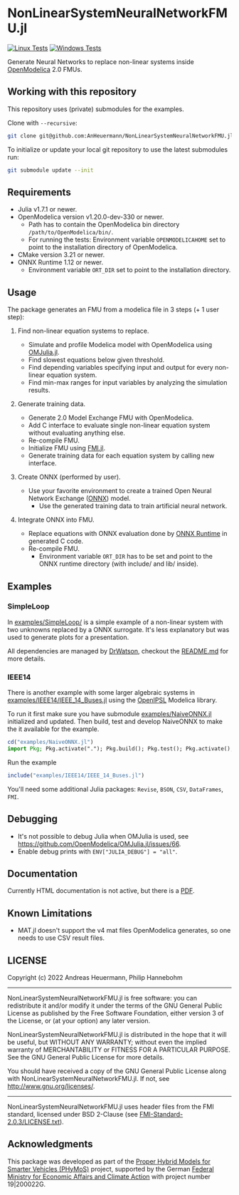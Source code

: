 # NonLinearSystemNeuralNetworkFMU.jl

[![Linux Tests](https://github.com/AnHeuermann/NonLinearSystemNeuralNetworkFMU.jl/actions/workflows/base-tests-linux.yml/badge.svg?branch=main)](https://github.com/AnHeuermann/NonLinearSystemNeuralNetworkFMU.jl/actions/workflows/base-tests-linux.yml)
[![Windows Tests](https://github.com/AnHeuermann/NonLinearSystemNeuralNetworkFMU.jl/actions/workflows/base-tests-windows.yml/badge.svg?branch=main)](https://github.com/AnHeuermann/NonLinearSystemNeuralNetworkFMU.jl/actions/workflows/base-tests-windows.yml)

Generate Neural Networks to replace non-linear systems inside [OpenModelica](https://openmodelica.org/) 2.0 FMUs.

## Working with this repository

This repository uses (private) submodules for the examples.

Clone with `--recursive`:

```bash
git clone git@github.com:AnHeuermann/NonLinearSystemNeuralNetworkFMU.jl.git --recursive
```

To initialize or update your local git repository to use the latest submodules run:

```bash
git submodule update --init
```

## Requirements

  - Julia v1.7.1 or newer.
  - OpenModelica version v1.20.0-dev-330 or newer.
    - Path has to contain the OpenModelica bin directory `/path/to/OpenModelica/bin/`.
    - For running the tests: Environment variable `OPENMODELICAHOME` set to point to the installation directory of OpenModelica.
  - CMake version 3.21 or newer.
  - ONNX Runtime 1.12 or newer.
    - Environment variable `ORT_DIR` set to point to the installation directory.

## Usage

The package generates an FMU from a modelica file in 3 steps (+ 1 user step):

  1. Find non-linear equation systems to replace.

      * Simulate and profile Modelica model with OpenModelica using
        [OMJulia.jl](https://github.com/OpenModelica/OMJulia.jl).
      * Find slowest equations below given threshold.
      * Find depending variables specifying input and output for every
        non-linear equation system.
      * Find min-max ranges for input variables by analyzing the simulation results.

  2. Generate training data.

      * Generate 2.0 Model Exchange FMU with OpenModelica.
      * Add C interface to evaluate single non-linear equation system without evaluating anything else.
      * Re-compile FMU.
      * Initialize FMU using [FMI.jl](https://github.com/ThummeTo/FMI.jl).
      * Generate training data for each equation system by calling new interface.

  3. Create ONNX (performed by user).

      * Use your favorite environment to create a trained Open Neural Network Exchange ([ONNX](https://onnx.ai/)) model.
        * Use the generated training data to train artificial neural network.

  4. Integrate ONNX into FMU.

      * Replace equations with ONNX evaluation done by [ONNX Runtime](https://onnxruntime.ai/) in generated C code.
      * Re-compile FMU.
        * Environment variable `ORT_DIR` has to be set and point to the ONNX runtime directory (with include/ and lib/ inside).

## Examples

### SimpleLoop

In [examples/SimpleLoop/](examples/SimpleLoop/) is a simple example
of a non-linear system with two unknowns replaced by a ONNX surrogate. It's less
explanatory but was used to generate plots for a presentation.

All dependencies are managed by [DrWatson](https://juliadynamics.github.io/DrWatson.jl/stable/),
checkout the [README.md](examples/SimpleLoop/README.md) for more details.

### IEEE14
There is another example with some larger algebraic systems in
[examples/IEEE14/IEEE_14_Buses.jl](./examples/IEEE14/IEEE_14_Buses.jl) using the
[OpenIPSL](https://github.com/OpenIPSL/OpenIPSL) Modelica library.

To run it first make sure you have submodule [examples/NaiveONNX.jl](./examples/NaiveONNX.jl)
initialized and updated.
Then build, test and develop NaiveONNX to make the it available for the example.

```julia
cd("examples/NaiveONNX.jl")
import Pkg; Pkg.activate("."); Pkg.build(); Pkg.test(); Pkg.activate(); Pkg.develop(path=".");
```

Run the example
```julia
include("examples/IEEE14/IEEE_14_Buses.jl")
```

You'll need some additional Julia packages: `Revise`, `BSON`, `CSV`, `DataFrames`, `FMI`.

## Debugging

  - It's not possible to debug Julia when OMJulia is used, see https://github.com/OpenModelica/OMJulia.jl/issues/66.
  - Enable debug prints with `ENV["JULIA_DEBUG"] = "all"`.

## Documentation

Currently HTML documentation is not active, but there is a [PDF](https://github.com/AnHeuermann/NonLinearSystemNeuralNetworkFMU.jl/blob/gh-pages/dev/NonLinearSystemNeuralNetworkFMU.jl.pdf).


## Known Limitations

  - MAT.jl doesn't support the v4 mat files OpenModelica generates, so one
    needs to use CSV result files.

## LICENSE

Copyright (c) 2022 Andreas Heuermann, Philip Hannebohm

-------------------------------------------------------------------------------

NonLinearSystemNeuralNetworkFMU.jl is free software: you can redistribute it and/or modify
it under the terms of the GNU General Public License as published by
the Free Software Foundation, either version 3 of the License, or
(at your option) any later version.

NonLinearSystemNeuralNetworkFMU.jl is distributed in the hope that it will be useful,
but WITHOUT ANY WARRANTY; without even the implied warranty of
MERCHANTABILITY or FITNESS FOR A PARTICULAR PURPOSE. See the
GNU General Public License for more details.

You should have received a copy of the GNU General Public License
along with NonLinearSystemNeuralNetworkFMU.jl. If not, see <http://www.gnu.org/licenses/>.

-------------------------------------------------------------------------------

NonLinearSystemNeuralNetworkFMU.jl uses header files from the FMI standard, licensed under BSD 2-Clause (see [FMI-Standard-2.0.3/LICENSE.txt](./FMI-Standard-2.0.3/LICENSE.txt)).

## Acknowledgments

This package was developed as part of the [Proper Hybrid Models for Smarter Vehicles (PHyMoS)](https://phymos.de/en/) project,
supported by the German [Federal Ministry for Economic Affairs and Climate Action](https://www.bmwk.de/Navigation/EN/Home/home.html)
with project number 19|200022G.
